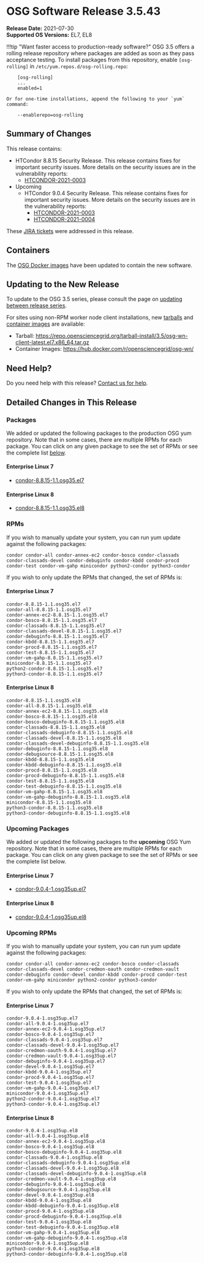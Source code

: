 OSG Software Release 3.5.43
===========================

**Release Date:** 2021-07-30  
**Supported OS Versions:** EL7, EL8

!!!tip "Want faster access to production-ready software?"
    OSG 3.5 offers a rolling release repository where packages are added as soon as they pass acceptance testing.
    To install packages from this repository, enable `[osg-rolling]` in `/etc/yum.repos.d/osg-rolling.repo`:

        [osg-rolling]
        ...
        enabled=1

    Or for one-time installations, append the following to your `yum` command:

        --enablerepo=osg-rolling

Summary of Changes
------------------

This release contains:

-   HTCondor 8.8.15 Security Release. This release contains fixes for important security issues. More details on the security issues are in the vulnerability reports:
    -   [HTCONDOR-2021-0003](http://htcondor.org/security/vulnerabilities/HTCONDOR-2021-0003.html)
-   Upcoming
    -   HTCondor 9.0.4 Security Release. This release contains fixes for important security issues. More details on the security issues are in the vulnerability reports:
        -   [HTCONDOR-2021-0003](http://htcondor.org/security/vulnerabilities/HTCONDOR-2021-0003.html)
        -   [HTCONDOR-2021-0004](http://htcondor.org/security/vulnerabilities/HTCONDOR-2021-0004.html)

These
[JIRA tickets](https://opensciencegrid.atlassian.net/issues/?jql=project%20%3D%20SOFTWARE%20AND%20fixVersion%20in%20(3.5.43%2C3.5.43-upcoming)%20ORDER%20BY%20priority%20DESC%2C%20key%20DESC)
were addressed in this release.

Containers
----------

The [OSG Docker images](https://hub.docker.com/u/opensciencegrid/) have been updated to contain the new software.

Updating to the New Release
---------------------------

To update to the OSG 3.5 series, please consult the page on
[updating between release series](../updating-to-osg-35.md).

For sites using non-RPM worker node client installations, new [tarballs](../../worker-node/install-wn-tarball.md) and
[container images](../../worker-node/using-wn-containers.md) are available:

- Tarball: <https://repo.opensciencegrid.org/tarball-install/3.5/osg-wn-client-latest.el7.x86_64.tar.gz>
- Container Images: <https://hub.docker.com/r/opensciencegrid/osg-wn/>

Need Help?
----------

Do you need help with this release? [Contact us for help](../../common/help.md).

Detailed Changes in This Release
--------------------------------

### Packages

We added or updated the following packages to the production OSG yum repository.
Note that in some cases, there are multiple RPMs for each package.
You can click on any given package to see the set of RPMs or see the complete list [below](#rpms).

#### Enterprise Linux 7

-   [condor-8.8.15-1.1.osg35.el7](https://koji.chtc.wisc.edu/koji/search?match=glob&type=build&terms=condor-8.8.15-1.1.osg35.el7)

#### Enterprise Linux 8

-   [condor-8.8.15-1.1.osg35.el8](https://koji.chtc.wisc.edu/koji/search?match=glob&type=build&terms=condor-8.8.15-1.1.osg35.el8)

### RPMs

If you wish to manually update your system, you can run yum update against the following packages:

    condor condor-all condor-annex-ec2 condor-bosco condor-classads condor-classads-devel condor-debuginfo condor-kbdd condor-procd condor-test condor-vm-gahp minicondor python2-condor python3-condor 

If you wish to only update the RPMs that changed, the set of RPMs is:

#### Enterprise Linux 7

``` file
condor-8.8.15-1.1.osg35.el7
condor-all-8.8.15-1.1.osg35.el7
condor-annex-ec2-8.8.15-1.1.osg35.el7
condor-bosco-8.8.15-1.1.osg35.el7
condor-classads-8.8.15-1.1.osg35.el7
condor-classads-devel-8.8.15-1.1.osg35.el7
condor-debuginfo-8.8.15-1.1.osg35.el7
condor-kbdd-8.8.15-1.1.osg35.el7
condor-procd-8.8.15-1.1.osg35.el7
condor-test-8.8.15-1.1.osg35.el7
condor-vm-gahp-8.8.15-1.1.osg35.el7
minicondor-8.8.15-1.1.osg35.el7
python2-condor-8.8.15-1.1.osg35.el7
python3-condor-8.8.15-1.1.osg35.el7
```

#### Enterprise Linux 8

``` file
condor-8.8.15-1.1.osg35.el8
condor-all-8.8.15-1.1.osg35.el8
condor-annex-ec2-8.8.15-1.1.osg35.el8
condor-bosco-8.8.15-1.1.osg35.el8
condor-bosco-debuginfo-8.8.15-1.1.osg35.el8
condor-classads-8.8.15-1.1.osg35.el8
condor-classads-debuginfo-8.8.15-1.1.osg35.el8
condor-classads-devel-8.8.15-1.1.osg35.el8
condor-classads-devel-debuginfo-8.8.15-1.1.osg35.el8
condor-debuginfo-8.8.15-1.1.osg35.el8
condor-debugsource-8.8.15-1.1.osg35.el8
condor-kbdd-8.8.15-1.1.osg35.el8
condor-kbdd-debuginfo-8.8.15-1.1.osg35.el8
condor-procd-8.8.15-1.1.osg35.el8
condor-procd-debuginfo-8.8.15-1.1.osg35.el8
condor-test-8.8.15-1.1.osg35.el8
condor-test-debuginfo-8.8.15-1.1.osg35.el8
condor-vm-gahp-8.8.15-1.1.osg35.el8
condor-vm-gahp-debuginfo-8.8.15-1.1.osg35.el8
minicondor-8.8.15-1.1.osg35.el8
python3-condor-8.8.15-1.1.osg35.el8
python3-condor-debuginfo-8.8.15-1.1.osg35.el8
```

### Upcoming Packages

We added or updated the following packages to the **upcoming** OSG Yum repository.
Note that in some cases, there are multiple RPMs for each package.
You can click on any given package to see the set of RPMs or see the complete list below.

#### Enterprise Linux 7

-   [condor-9.0.4-1.osg35up.el7](https://koji.chtc.wisc.edu/koji/search?match=glob&type=build&terms=condor-9.0.4-1.osg35up.el7)

#### Enterprise Linux 8

-   [condor-9.0.4-1.osg35up.el8](https://koji.chtc.wisc.edu/koji/search?match=glob&type=build&terms=condor-9.0.4-1.osg35up.el8)

### Upcoming RPMs

If you wish to manually update your system, you can run yum update against the following packages:

    condor condor-all condor-annex-ec2 condor-bosco condor-classads condor-classads-devel condor-credmon-oauth condor-credmon-vault condor-debuginfo condor-devel condor-kbdd condor-procd condor-test condor-vm-gahp minicondor python2-condor python3-condor 

If you wish to only update the RPMs that changed, the set of RPMs is:

#### Enterprise Linux 7

``` file
condor-9.0.4-1.osg35up.el7
condor-all-9.0.4-1.osg35up.el7
condor-annex-ec2-9.0.4-1.osg35up.el7
condor-bosco-9.0.4-1.osg35up.el7
condor-classads-9.0.4-1.osg35up.el7
condor-classads-devel-9.0.4-1.osg35up.el7
condor-credmon-oauth-9.0.4-1.osg35up.el7
condor-credmon-vault-9.0.4-1.osg35up.el7
condor-debuginfo-9.0.4-1.osg35up.el7
condor-devel-9.0.4-1.osg35up.el7
condor-kbdd-9.0.4-1.osg35up.el7
condor-procd-9.0.4-1.osg35up.el7
condor-test-9.0.4-1.osg35up.el7
condor-vm-gahp-9.0.4-1.osg35up.el7
minicondor-9.0.4-1.osg35up.el7
python2-condor-9.0.4-1.osg35up.el7
python3-condor-9.0.4-1.osg35up.el7
```

#### Enterprise Linux 8

``` file
condor-9.0.4-1.osg35up.el8
condor-all-9.0.4-1.osg35up.el8
condor-annex-ec2-9.0.4-1.osg35up.el8
condor-bosco-9.0.4-1.osg35up.el8
condor-bosco-debuginfo-9.0.4-1.osg35up.el8
condor-classads-9.0.4-1.osg35up.el8
condor-classads-debuginfo-9.0.4-1.osg35up.el8
condor-classads-devel-9.0.4-1.osg35up.el8
condor-classads-devel-debuginfo-9.0.4-1.osg35up.el8
condor-credmon-vault-9.0.4-1.osg35up.el8
condor-debuginfo-9.0.4-1.osg35up.el8
condor-debugsource-9.0.4-1.osg35up.el8
condor-devel-9.0.4-1.osg35up.el8
condor-kbdd-9.0.4-1.osg35up.el8
condor-kbdd-debuginfo-9.0.4-1.osg35up.el8
condor-procd-9.0.4-1.osg35up.el8
condor-procd-debuginfo-9.0.4-1.osg35up.el8
condor-test-9.0.4-1.osg35up.el8
condor-test-debuginfo-9.0.4-1.osg35up.el8
condor-vm-gahp-9.0.4-1.osg35up.el8
condor-vm-gahp-debuginfo-9.0.4-1.osg35up.el8
minicondor-9.0.4-1.osg35up.el8
python3-condor-9.0.4-1.osg35up.el8
python3-condor-debuginfo-9.0.4-1.osg35up.el8
```
